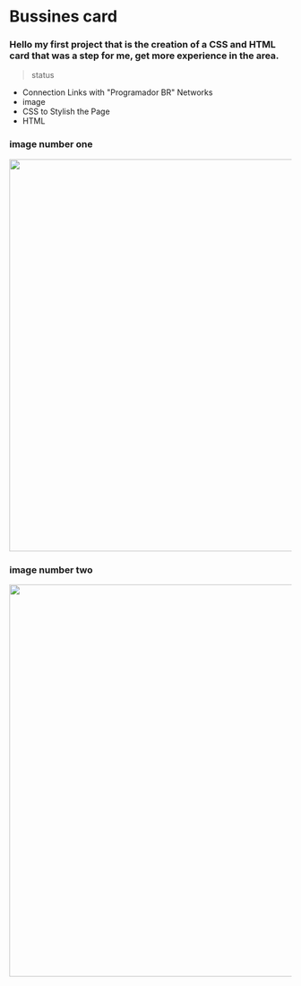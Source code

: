 <h1>Bussines card </h1>

### Hello my first project that is the creation of a CSS and HTML card that was a step for me, get more experience in the area.
 
 > status

+ Connection Links with "Programador BR" Networks
+ image
+ CSS to Stylish the Page
+ HTML
  
### image number one
  
<div aling="center">
<img src="https://user-images.githubusercontent.com/90284411/148294997-9d90f367-802a-4785-9c80-a4c7376a8b78.png" width="700px">
</div> 

### image number two

<div aling="center">
<img src="https://user-images.githubusercontent.com/90284411/148296469-5851f60e-1965-4abb-b081-4c58fd2bb13d.png" width="700px">
</div> 

